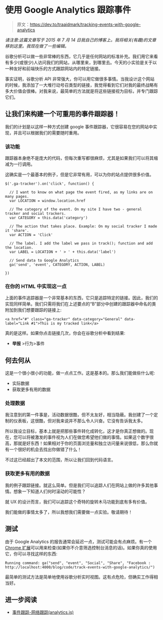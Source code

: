 # 使用 Google Analytics 跟踪事件

> 原文：<https://dev.to/traaidmark/tracking-events-with-google-analytics>

*请注意:这篇文章写于 2015 年 7 月 14 日我自己的博客上。我将相关(有趣)的文章移到这里。我现在做了一些编辑。*

谷歌分析可以做一些非常棒的东西，它几乎是任何网站的标准补充。我们用它来看有多少(或很少)人访问我们的网站，从哪里来，到哪里去。今天的小实验是关于以一种友好和前端快乐的方式跟踪网站内的特定链接。

事实证明，谷歌分析 API 非常强大，你可以用它做很多事情。当我设计这个网站的时候，我添加了一大堆行动号召类型的链接，我觉得看到它们对我的最终战略有多大价值会很棒。对我来说，最简单的方法就是将这些链接视为目标，并专门跟踪它们。

## 让我们来构建一个可重用的事件跟踪器！

我们的计划是以这样一种方式创建 google 事件跟踪器，它很容易在您的网站中实现，并且可以根据我们的需要随时重用。

### 该功能

跟踪器本身绝不是庞大的代码，但每次重写都很麻烦，尤其是如果我们可以将其缩减为一行调用。

这确实是一个最基本的例子，但是它非常有用，可以为你的站点提供很多价值。

```
$('.ga-tracker').on('click', function() {

  // I want to know on what page the event fired, as my links are on many pages.
  var LOCATION = window.location.href

  // The category of the event. On my site I have two - general tracker and social trackers.
  var CATEGORY = this.data('category')

  // The action that takes place. Example: On my social tracker I made it 'share'.
  var ACTION = 'Click'

  // The label. I add the label we pass in track(); function and add the location.
  var LABEL = LOCATION + ' > ' + this.data('label')

  // Send data to Google Analytics
  ga('send', 'event', CATEGORY, ACTION, LABEL)

}) 
```

### 在你的 HTML 中实现这一点

上面的事件追踪器是一个非常基本的东西，它只是追踪特定的链接。因此，我们的实现同样简单。我们只需将我们在上述要点的“B”部分中创建的跟踪器中命名的类附加到我们想要跟踪的链接上:

```
<a href="#" class="ga-tracker" data-category="General" data-label="Link #1">This is my tracked link</a> 
```

真的是这样。如果你点击链接几次，你会在谷歌分析中看到结果:

*   **举报** >行为>事件

## 何去何从

这是一个很小很小的功能，做一点点工作。这是基本的。那么我们能做些什么呢:

*   实际数据
*   获取更多有用的数据

### 处理数据

我注意到的第一件事是，活动数据很酷，但不太友好，相当隐蔽。我创建了一个定制的仪表板，这很酷，但对我来说并不那么令人兴奋。它没有告诉我太多。

所以我设立目标，基本上就是把那些事件转化成转化，这才是你真正想做的。现在，您可以将被激发的事件视为人们在做您希望他们做的事情。如果这个数字很高，那就是好东西！如果相对于你的页面浏览量和独立访问量来说很低，那么你就有一个很好的机会去找出你做错了什么！

不过这已经超出了本文的范围，所以让我们回到代码语言。

### 获取更多有用的数据

我的例子跟踪链接。就这么简单。但是我们可以追踪人们在网站上做的许多其他事情。想象一下知道人们何时滚动的可能性？

就 UX 的设计而言，我们可以追踪这个奇特的旋转木马功能到底有多有价值。

我们能做的事情太多了，所以我想我们需要做一点实验。敬请期待！

## 测试

由于 Google Analytics 的报告通常会延迟一点，测试可能会有点麻烦。有一个 [Chrome 扩展](https://chrome.google.com/webstore/detail/google-analytics-debugger/jnkmfdileelhofjcijamephohjechhna)可以用来检查(如果你不介意筛选控制台消息的话)。如果你真的使用它，你可以寻找这样的东西:

```
Running command: ga("send", "event", "Social", "Share", "Facebook : http://localhost:4000/blog/code/track-events-with-google-analytics/") 
```

最简单的测试方法是简单地使用谷歌分析实时视图。这有点危险，但确实工作得相当好。

## 进一步阅读

*   [事件跟踪-网络跟踪(analytics.js)](https://developers.google.com/analytics/devguides/collection/analyticsjs/events)